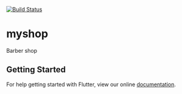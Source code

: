 
[![Build Status](https://travis-ci.com/ab-passos/myshop.svg?branch=master)](https://travis-ci.com/ab-passos/myshop)

# myshop

Barber shop

## Getting Started

For help getting started with Flutter, view our online
[documentation](https://flutter.io/).
